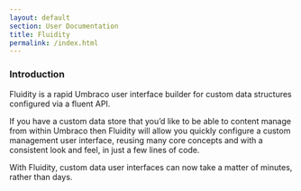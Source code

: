 ```yaml
---
layout: default
section: User Documentation
title: Fluidity
permalink: /index.html
---
```


### Introduction

Fluidity is a rapid Umbraco user interface builder for custom data structures configured via a fluent API. 

If you have a custom data store that you’d like to be able to content manage from within Umbraco then Fluidity will allow you quickly configure a custom management user interface, reusing many core concepts and with a consistent look and feel, in just a few lines of code. 

With Fluidity, custom data user interfaces can now take a matter of minutes, rather than days.
